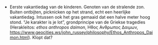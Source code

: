 - Eerste vakantiedag van de kinderen. Genoten van de stralende zon. Buiten ontbijten, picknicken op het strand, echt een heerlijke vakantiedag. Intussen ook het gras gemaaid dat een halve meter hoog stond. “Je karakter is je lot”, grondprincipe van de Griekse tragedies (Herakleitos: _ethos anthropos daimon_, Ηθος Ανθρωπος Δαιμων, https://www.geocities.ws/john_russey/philosophy/Ethos_Anthropos_Daimon.html). Klopt dat?